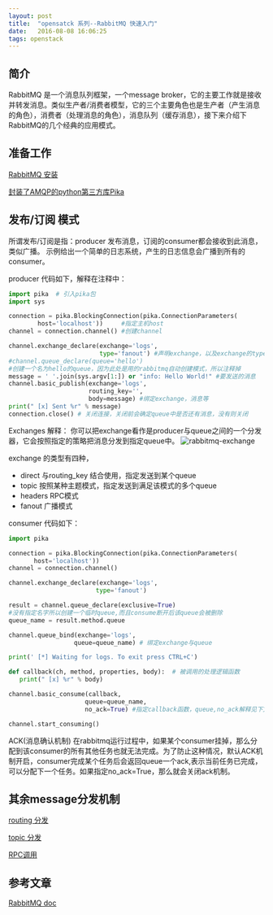 ```yaml
---
layout: post
title:  "opensatck 系列--RabbitMQ 快速入门"
date:   2016-08-08 16:06:25
tags: openstack
---
```



## 简介

RabbitMQ 是一个消息队列框架，一个message broker，它的主要工作就是接收并转发消息。类似生产者/消费者模型，它的三个主要角色也是生产者（产生消息的角色），消费者（处理消息的角色），消息队列（缓存消息），接下来介绍下RabbitMQ的几个经典的应用模式。

## 准备工作

[RabbitMQ 安装](https://www.rabbitmq.com/download.html)

[封装了AMQP的python第三方库Pika](https://pika.readthedocs.io/en/0.10.0/intro.html)

## 发布/订阅 模式

所谓发布/订阅是指：producer 发布消息，订阅的consumer都会接收到此消息，类似广播。
示例给出一个简单的日志系统，产生的日志信息会广播到所有的consumer。

producer 代码如下，解释在注释中：

```python
import pika  # 引入pika包
import sys

connection = pika.BlockingConnection(pika.ConnectionParameters(
        host='localhost'))     #指定主机host
channel = connection.channel() #创建channel

channel.exchange_declare(exchange='logs',
                         type='fanout') #声明exchange，以及exchange的type，解释见下文
#channel.queue_declare(queue='hello') 
#创建一个名为hello的queue，因为此处是用的rabbitmq自动创建模式，所以注释掉
message = ' '.join(sys.argv[1:]) or "info: Hello World!" #要发送的消息
channel.basic_publish(exchange='logs',
                      routing_key='',
                      body=message) #绑定exchange，消息等
print(" [x] Sent %r" % message)
connection.close() # 关闭连接，关闭前会确定queue中是否还有消息，没有则关闭
```

Exchanges 解释：
你可以把exchange看作是producer与queue之间的一个分发器，它会按照指定的策略把消息分发到指定queue中。
![rabbitmq-exchange](https://raw.githubusercontent.com/zhangchenchen/zhangchenchen.github.io/hexo/images/rabbitmq_exchange.jpg)

exchange 的类型有四种，

 - direct 与routing_key 结合使用，指定发送到某个queue
 - topic 按照某种主题模式，指定发送到满足该模式的多个queue
 - headers RPC模式
 - fanout 广播模式

consumer 代码如下：

 ```python
import pika

connection = pika.BlockingConnection(pika.ConnectionParameters(
        host='localhost'))
channel = connection.channel()

channel.exchange_declare(exchange='logs',
                         type='fanout')

result = channel.queue_declare(exclusive=True) 
#没有指定名字所以创建一个临时queue,而且consume断开后该queue会被删除
queue_name = result.method.queue

channel.queue_bind(exchange='logs',
                   queue=queue_name) # 绑定exchange与queue

print(' [*] Waiting for logs. To exit press CTRL+C')

def callback(ch, method, properties, body):  # 被调用的处理逻辑函数
    print(" [x] %r" % body)

channel.basic_consume(callback,
                      queue=queue_name,
                      no_ack=True) #指定callback函数，queue,no_ack解释见下文

channel.start_consuming() 
 ```

ACK(消息确认机制)
在rabbitmq运行过程中，如果某个consumer挂掉，那么分配到该consumer的所有其他任务也就无法完成。为了防止这种情况，默认ACK机制开启，consumer完成某个任务后会返回queue一个ack,表示当前任务已完成，可以分配下一个任务。如果指定no_ack=True，那么就会关闭ack机制。


## 其余message分发机制

[routing 分发](https://www.rabbitmq.com/tutorials/tutorial-four-python.html)

[topic 分发](https://www.rabbitmq.com/tutorials/tutorial-five-python.html)

[RPC调用](https://www.rabbitmq.com/tutorials/tutorial-six-python.html)


## 参考文章

[RabbitMQ doc](https://www.rabbitmq.com/getstarted.html)


